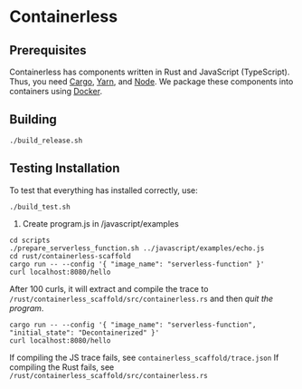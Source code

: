 # Containerless

## Prerequisites

Containerless has components written in Rust and JavaScript (TypeScript).
Thus, you need [Cargo], [Yarn], and [Node]. We package these components
into containers using [Docker].

## Building

```
./build_release.sh
```

## Testing Installation

To test that everything has installed correctly, use:

```
./build_test.sh
```

1. Create program.js in /javascript/examples

```
cd scripts
./prepare_serverless_function.sh ../javascript/examples/echo.js
cd rust/containerless-scaffold
cargo run -- --config '{ "image_name": "serverless-function" }'
curl localhost:8080/hello
```

After 100 curls, it will extract and compile the trace to
`/rust/containerless_scaffold/src/containerless.rs` and then *quit the
program*.

```
cargo run -- --config '{ "image_name": "serverless-function", "initial_state": "Decontainerized" }'
curl localhost:8080/hello
```

If compiling the JS trace fails, see `containerless_scaffold/trace.json` 
If compiling the Rust fails, see `/rust/containerless_scaffold/src/containerless.rs`

[Cargo]: https://rustup.rs/
[Yarn]: https://yarnpkg.com/
[Node]: https://nodejs.org/
[Docker]: https://www.docker.com/